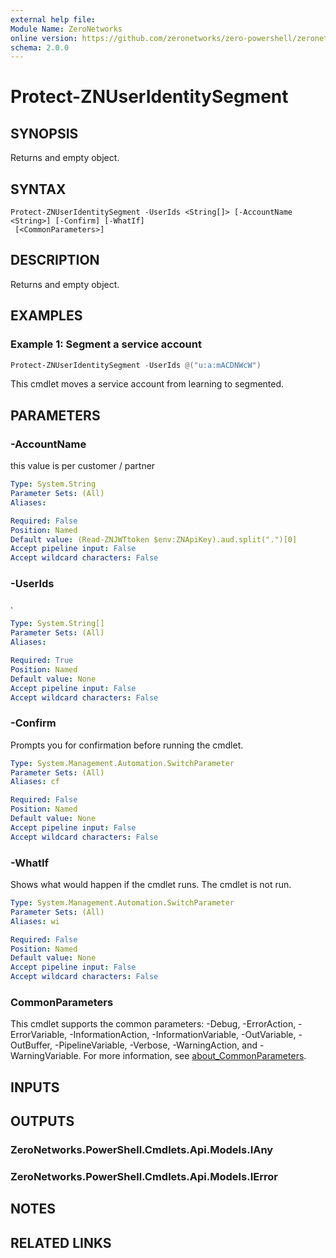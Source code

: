 ```yaml
---
external help file:
Module Name: ZeroNetworks
online version: https://github.com/zeronetworks/zero-powershell/zeronetworks/protect-znuseridentitysegment
schema: 2.0.0
---
```


# Protect-ZNUserIdentitySegment

## SYNOPSIS
Returns and empty object.

## SYNTAX

```
Protect-ZNUserIdentitySegment -UserIds <String[]> [-AccountName <String>] [-Confirm] [-WhatIf]
 [<CommonParameters>]
```

## DESCRIPTION
Returns and empty object.

## EXAMPLES

### Example 1: Segment a service account
```powershell
Protect-ZNUserIdentitySegment -UserIds @("u:a:mACDNWcW")
```

This cmdlet moves a service account from learning to segmented.

## PARAMETERS

### -AccountName
this value is per customer / partner

```yaml
Type: System.String
Parameter Sets: (All)
Aliases:

Required: False
Position: Named
Default value: (Read-ZNJWTtoken $env:ZNApiKey).aud.split(".")[0]
Accept pipeline input: False
Accept wildcard characters: False
```

### -UserIds
.

```yaml
Type: System.String[]
Parameter Sets: (All)
Aliases:

Required: True
Position: Named
Default value: None
Accept pipeline input: False
Accept wildcard characters: False
```

### -Confirm
Prompts you for confirmation before running the cmdlet.

```yaml
Type: System.Management.Automation.SwitchParameter
Parameter Sets: (All)
Aliases: cf

Required: False
Position: Named
Default value: None
Accept pipeline input: False
Accept wildcard characters: False
```

### -WhatIf
Shows what would happen if the cmdlet runs.
The cmdlet is not run.

```yaml
Type: System.Management.Automation.SwitchParameter
Parameter Sets: (All)
Aliases: wi

Required: False
Position: Named
Default value: None
Accept pipeline input: False
Accept wildcard characters: False
```

### CommonParameters
This cmdlet supports the common parameters: -Debug, -ErrorAction, -ErrorVariable, -InformationAction, -InformationVariable, -OutVariable, -OutBuffer, -PipelineVariable, -Verbose, -WarningAction, and -WarningVariable. For more information, see [about_CommonParameters](http://go.microsoft.com/fwlink/?LinkID=113216).

## INPUTS

## OUTPUTS

### ZeroNetworks.PowerShell.Cmdlets.Api.Models.IAny

### ZeroNetworks.PowerShell.Cmdlets.Api.Models.IError

## NOTES

## RELATED LINKS

